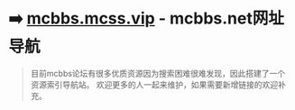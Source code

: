 # ➡️ [mcbbs.mcss.vip](https://mcbbs.mcss.vip/) - mcbbs.net网址导航


> 目前mcbbs论坛有很多优质资源因为搜索困难很难发现，因此搭建了一个资源索引导航站。
欢迎更多的人一起来维护，如果需要新增链接的欢迎补充。
